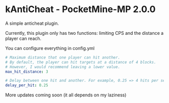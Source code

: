 # kAntiCheat - PocketMine-MP 2.0.0

A simple anticheat plugin.

Currently, this plugin only has two functions: limiting CPS and the distance a player can reach.

You can configure everything in config.yml

```yaml
# Maximum distance that one player can hit another.
# By default, the player can hit targets at a distance of 4 blocks.
# However, I would recommend leaving a lower value.
max_hit_distance: 3

# Delay between one hit and another. For example, 0.25 => 4 hits per second.
delay_per_hit: 0.25
```

More updates coming soon (it all depends on my laziness)

